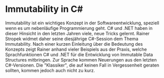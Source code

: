 # Immutability in C#

Immutability ist ein wichtiges Konzept in der Softwareentwicklung, speziell wenn es um nebenläufige Programmierung geht. C# und .NET haben in dieser Hinsicht in den letzten Jahren viele, neue Tricks gelernt. Rainer Stropek widmet daher seine diesjährige C#-Session dem Thema Immutability. Nach einer kurzen Einleitung über die Bedeutung des Konzepts zeigt Rainer anhand vieler Beispiels aus der Praxis, welche Sprachfunktionen C# und .NET für die Entwicklung von Immutable Data Structures mitbringen. Zur Sprache kommen Neuerungen aus den letzten C#-Versionen. Die "Klassiker", die auf keinen Fall in Vergessenheit geraten sollten, kommen jedoch auch nicht zu kurz.
